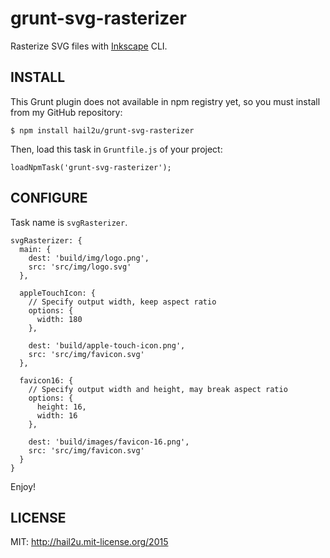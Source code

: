 grunt-svg-rasterizer
====================

Rasterize SVG files with [Inkscape][1] CLI.


INSTALL
-------

This Grunt plugin does not available in npm registry yet, so you must install
from my GitHub repository:

    $ npm install hail2u/grunt-svg-rasterizer

Then, load this task in `Gruntfile.js` of your project:

    loadNpmTask('grunt-svg-rasterizer');


CONFIGURE
---------

Task name is `svgRasterizer`.

    svgRasterizer: {
      main: {
        dest: 'build/img/logo.png',
        src: 'src/img/logo.svg'
      },

      appleTouchIcon: {
        // Specify output width, keep aspect ratio
        options: {
          width: 180
        },

        dest: 'build/apple-touch-icon.png',
        src: 'src/img/favicon.svg'
      },

      favicon16: {
        // Specify output width and height, may break aspect ratio
        options: {
          height: 16,
          width: 16
        },

        dest: 'build/images/favicon-16.png',
        src: 'src/img/favicon.svg'
      }
    }

Enjoy!


LICENSE
-------

MIT: http://hail2u.mit-license.org/2015


[1]: http://inkscape.org/

